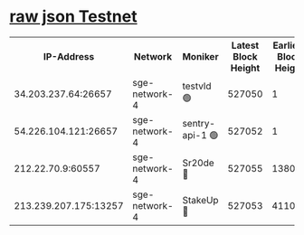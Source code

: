 
[raw json Testnet](https://rpc-check.sget.stavr.tech/sget/rpc-sget-result.json)
=


<table><tr><th>IP-Address</th><th>Network</th><th>Moniker</th><th>Latest Block Height</th><th>Earliest Block Height</th><th>Catching Up</th><th>Tx Index</th><th>Voting Power</th><th>Scan Time</th></tr><tr><td>34.203.237.64:26657</td><td>sge-network-4</td><td>testvld 🟢</td><td>527050</td><td>1</td><td>False</td><td>on</td><td>0</td><td>2023-12-06T11:36:48.917230093UTC</td></tr><tr><td>54.226.104.121:26657</td><td>sge-network-4</td><td>sentry-api-1 🟢</td><td>527052</td><td>1</td><td>False</td><td>on</td><td>0</td><td>2023-12-06T11:36:59.799232988UTC</td></tr><tr><td>212.22.70.9:60557</td><td>sge-network-4</td><td>Sr20de 🔴</td><td>527055</td><td>138001</td><td>False</td><td>on</td><td>99</td><td>2023-12-06T11:37:16.753908932UTC</td></tr><tr><td>213.239.207.175:13257</td><td>sge-network-4</td><td>StakeUp 🔴</td><td>527053</td><td>411001</td><td>False</td><td>off</td><td>100</td><td>2023-12-06T11:37:09.727943487UTC</td></tr></table>
